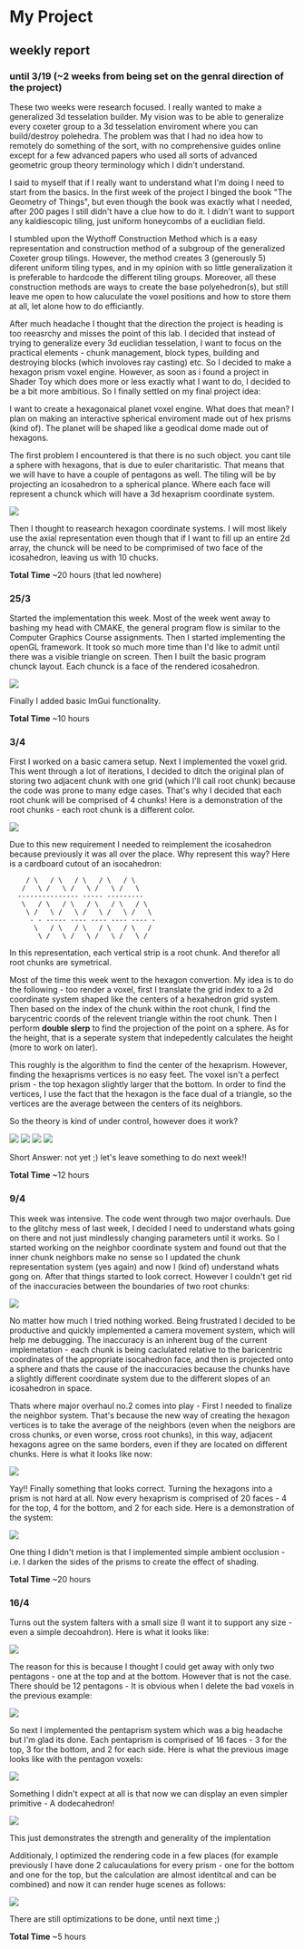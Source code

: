 # My Project
## weekly report

### until 3/19 (~2 weeks from being set on the genral direction of the project)
These two weeks were research focused. I really wanted to make a generalized 3d tesselation builder. My vision was to be able to generalize every coxeter group to a 3d tesselation enviroment where you can build/destroy polehedra. The problem was that I had no idea how to remotely do something of the sort, with no comprehensive guides online except for a few advanced papers who used all sorts of advanced geometric group theory terminology which I didn't understand.

I said to myself that if I really want to understand what I'm doing I need to start from the basics. In the first week of the project I binged the book "The Geometry of Things", but even though the book was exactly what I needed, after 200 pages I still didn't have a clue how to do it. I didn't want to support any kaldiescopic tiling, just uniform honeycombs of a euclidian field.

I stumbled upon the Wythoff Construction Method which is a easy representation and construction method of a subgroup of the generalized Coxeter group tilings. However, the method creates 3 (generously 5) diferent uniform tiling types, and in my opinion with so little generalization it is preferable to hardcode the different tiling groups. Moreover, all these construction methods are ways to create the base polyehedron(s), but still leave me open to how caluculate the voxel positions and how to store them at all, let alone how to do efficiantly.

After much headache I thought that the direction the project is heading is too reeasrchy and misses the point of this lab. I decided that instead of trying to generalize every 3d euclidian tesselation, I want to focus on the practical elements - chunk management, block types, building and destroying blocks (which involoves ray casting) etc. So I decided to make a hexagon prism voxel engine. However, as soon as i found a project in Shader Toy which does more or less exactly what I want to do, I decided to be a bit more ambitious. So I finally settled on my final project idea:

I want to create a hexagonaical planet voxel engine. What does that mean? I plan on making an interactive spherical enviroment made out of hex prisms (kind of).
The planet will be shaped like a geodical dome made out of hexagons.

The first problem I encountered is that there is no such object. you cant tile a sphere with hexagons, that is due to euler charitaristic. That means that we will have to have a couple of pentagons as well. The tiling will be by projecting an icosahedron to a spherical plance. Where each face will represent a chunck which will have a 3d hexaprism coordinate system. 

![](MDAssets/64559-goldberg-polyhedron-10-0.png)

Then I thought to reasearch hexagon coordinate systems. I will most likely use the axial representation even though that if I want to fill up an entire 2d array, the chunck will be need to be comprimised of two face of the icosahedron, leaving us with 10 chucks.


**Total Time** ~20 hours (that led nowhere)
### 25/3 
Started the implementation this week. Most of the week went away to bashing my head with CMAKE, the general program flow is similar to the Computer Graphics Course assignments. Then I started implementing the openGL framework. It took so much more time than I'd like to admit until there was a visible triangle on screen. Then I built the basic program chunck layout. Each chunck is a face of the rendered icosahedron. 

![](MDAssets/basicShape.PNG)

Finally I added basic ImGui functionality. 

**Total Time** ~10 hours

### 3/4
First I worked on a basic camera setup. Next I implemented the voxel grid. This went through a lot of iterations, I decided to ditch the original plan of storing two adjacent chunk with one grid (which I'll call root chunk) because the code was prone to many edge cases. That's why I decided that each root chunk will be comprised of 4 chunks! Here is a demonstration of the root chunks - each root chunk is a different color.

![](MDAssets/chunkRoot.gif)

Due to this new requirement I needed to reimplement the icosahedron because previously it was all over the place.
Why represent this way?
Here is a cardboard cutout of an isocahedron:
```
    / \   / \   / \   / \   / \
   /   \ /   \ /   \ /   \ /   \
  --------------- ----- ---------
   \   / \   / \   / \   / \   / \
    \ /   \ /   \ /   \ /   \ /   \
     - - ----- ---- ---- ---- ---- - 
      \   / \   / \   / \   / \   /
       \ /   \ /   \ /   \ /   \ /
```
In this representation, each vertical strip is a root chunk. And therefor all root chunks are symetrical.

Most of the time this week went to the hexagon convertion. My idea is to do the following - too render a voxel, first I translate the grid index to a 2d coordinate system shaped like the centers of a hexahedron grid system. Then based on the index of the chunk within the root chunk, I find the barycentric coords of the relevent triangle within the root chunk. Then I perform **double slerp** to find the projection of the point on a sphere. As for the height, that is a seperate system that indepedently calculates the height (more to work on later). 

This roughly is the algorithm to find the center of the hexaprism. However, finding the hexaprisms vertices is no easy feet. The voxel isn't a perfect prism - the top hexagon slightly larger that the bottom.
In order to find the vertices, I use the fact that the hexagon is the face dual of a triangle, so the vertices are the average between the centers of its neighbors.

So the theory is kind of under control, however does it work?

![](MDAssets/glitchyMess.PNG)
![](MDAssets/glitchyMess2.PNG)
![](MDAssets/superGlitchyMess.PNG)
![](MDAssets/superDuperGlitchyMess.PNG)

Short Answer: not yet ;)
let's leave something to do next week!!

**Total Time** ~12 hours

### 9/4

This week was intensive. The code went through two major overhauls. Due to the glitchy mess of last week, I decided I need to understand whats going on there and not just mindlessly changing parameters until it works. So I started working on the neighbor coordinate system and found out that the inner chunk neighbors make no sense so I updated the chunk representation system (yes again) and now I (kind of) understand whats gong on. After that things started to look correct. However I couldn't get rid of the inaccuracies between the boundaries of two root chunks: 

![](MDAssets/inaccuracies.PNG)

No matter how much I tried nothing worked. Being frustrated I decided to be productive and quickly implemented a camera movement system, which will help me debugging. The inaccuracy is an inherent bug of the current implemetation - each chunk is being caclulated relative to the baricentric coordinates of the appropriate isocahedron face, and then is projected onto a sphere and thats the cause of the inaccuracies because the chunks have a slightly different coordinate system due to the different slopes of an icosahedron in space. 

Thats where major overhaul no.2 comes into play - First I needed to finalize the neighbor system. That's because the new way of creating the hexagon vertices is to take the average of the neighbors (even when the neigbors are cross chunks, or even worse, cross root chunks), in this way, adjacent hexagons agree on the same borders, even if they are located on different chunks. Here is what it looks like now:

![](MDAssets/finally.gif)

Yay!! Finally something that looks correct. Turning the hexagons into a prism is not hard at all. Now every hexaprism is comprised of 20 faces - 4 for the top, 4 for the bottom, and 2 for each side. Here is a demonstration of the system: 

![](MDAssets/entirePlanet.PNG)

One thing I didn't metion is that I implemented simple ambient occlusion - i.e. I darken the sides of the prisms to create the effect of shading. 

**Total Time** ~20 hours

### 16/4 
Turns out the system falters with a small size (I want it to support any size - even a simple decoahdron). Here is what it looks like:

![](MDAssets/badFootball.PNG)

The reason for this is because I thought I could get away with only two pentagons - one at the top and at the bottom. However that is not the case. There should be 12 pentagons - It is obvious when I delete the bad voxels in the previous example:

![](MDAssets/goodFootball.PNG)

So next I implemented the pentaprism system which was a big headache but I'm glad its done. Each pentaprism is comprised of 16 faces - 3 for the top, 3 for the bottom, and 2 for each side. Here is what the previous image looks like with the pentagon voxels:

![](MDAssets/evenBetterFootball.PNG)

Something I didn't expect at all is that now we can display an even simpler primitive - A dodecahedron!

![](MDAssets/Primitive.PNG)

This just demonstrates the strength and generality of the implentation

Additionaly, I optimized the rendering code in a few places (for example previously I have done 2 calucaulations for every prism - one for the bottom and one for the top, but the calculation are almost identitcal and can be combined) and now it can render huge scenes as follows: 

![](MDAssets/optim1.PNG)

There are still optimizations to be done, until next time ;)

**Total Time** ~5 hours




